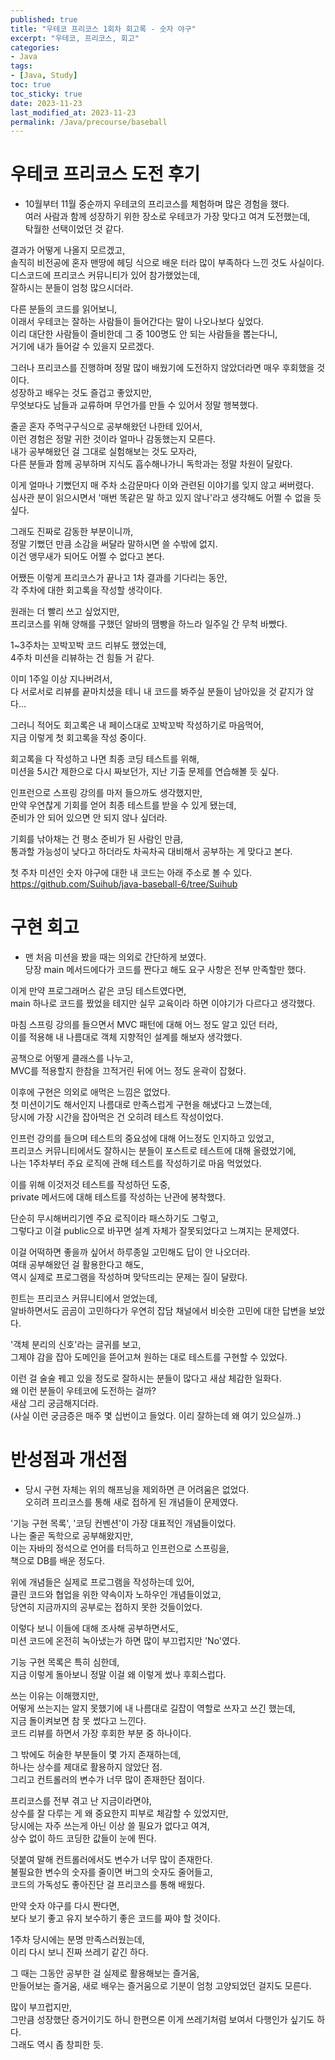 ```yaml
---
published: true
title: "우테코 프리코스 1회차 회고록 - 숫자 야구"
excerpt: "우테코, 프리코스, 회고"
categories:
- Java
tags:
- [Java, Study]
toc: true
toc_sticky: true
date: 2023-11-23
last_modified_at: 2023-11-23
permalink: /Java/precourse/baseball
---
```


# 우테코 프리코스 도전 후기
- 10월부터 11월 중순까지 우테코의 프리코스를 체험하며 많은 경험을 했다.<br>
여러 사람과 함께 성장하기 위한 장소로 우테코가 가장 맞다고 여겨 도전했는데,<br>
탁월한 선택이었던 것 같다.

결과가 어떻게 나올지 모르겠고,<br>
솔직히 비전공에 혼자 맨땅에 헤딩 식으로 배운 터라 많이 부족하다 느낀 것도 사실이다.<br>
디스코드에 프리코스 커뮤니티가 있어 참가했었는데,<br>
잘하시는 분들이 엄청 많으시더라.

다른 분들의 코드를 읽어보니, <br>
이래서 우테코는 잘하는 사람들이 들어간다는 말이 나오나보다 싶었다.<br>
이리 대단한 사람들이 즐비한데 그 중 100명도 안 되는 사람들을 뽑는다니,<br>
거기에 내가 들어갈 수 있을지 모르겠다.

그러나 프리코스를 진행하며 정말 많이 배웠기에 도전하지 않았더라면 매우 후회했을 것이다.<br>
성장하고 배우는 것도 즐겁고 좋았지만,<br>
무엇보다도 남들과 교류하며 무언가를 만들 수 있어서 정말 행복했다.

줄곧 혼자 주먹구구식으로 공부해왔던 나한테 있어서,<br>
이런 경험은 정말 귀한 것이라 얼마나 감동했는지 모른다.<br>
내가 공부해왔던 걸 그대로 실험해보는 것도 모자라,<br>
다른 분들과 함께 공부하며 지식도 흡수해나가니 독학과는 정말 차원이 달랐다.

이게 얼마나 기뻤던지 매 주차 소감문마다 이와 관련된 이야기를 잊지 않고 써버렸다.<br>
심사관 분이 읽으시면서 '매번 똑같은 말 하고 있지 않나'라고 생각해도 어쩔 수 없을 듯 싶다.

그래도 진짜로 감동한 부분이니까,<br>
정말 기뻤던 만큼 소감을 써달라 말하시면 쓸 수밖에 없지.<br>
이건 앵무새가 되어도 어쩔 수 없다고 본다.

어쨌든 이렇게 프리코스가 끝나고 1차 결과를 기다리는 동안,<br>
각 주차에 대한 회고록을 작성할 생각이다.

원래는 더 빨리 쓰고 싶었지만,<br>
프리코스를 위해 양해를 구했던 알바의 땜빵을 하느라 일주일 간 무척 바빴다.

1~3주차는 꼬박꼬박 코드 리뷰도 했었는데,<br>
4주차 미션을 리뷰하는 건 힘들 거 같다.

이미 1주일 이상 지나버려서,<br>
다 서로서로 리뷰를 끝마치셨을 테니 내 코드를 봐주실 분들이 남아있을 것 같지가 않다...

그러니 적어도 회고록은 내 페이스대로 꼬박꼬박 작성하기로 마음먹어,<br>
지금 이렇게 첫 회고록을 작성 중이다.

회고록을 다 작성하고 나면 최종 코딩 테스트를 위해,<br>
미션을 5시간 제한으로 다시 짜보던가, 지난 기출 문제를 연습해볼 듯 싶다.

인프런으로 스프링 강의를 마저 들으까도 생각했지만,<br>
만약 우연찮게 기회를 얻어 최종 테스트를 받을 수 있게 됐는데,<br>
준비가 안 되어 있으면 안 되지 않나 싶더라.

기회를 낚아채는 건 평소 준비가 된 사람인 만큼,<br>
통과할 가능성이 낮다고 하더라도 차곡차곡 대비해서 공부하는 게 맞다고 본다.

첫 주차 미션인 숫자 야구에 대한 내 코드는 아래 주소로 볼 수 있다.<br>
https://github.com/Suihub/java-baseball-6/tree/Suihub

# 구현 회고
- 맨 처음 미션을 봤을 때는 의외로 간단하게 보였다.<br>
당장 main 메서드에다가 코드를 짠다고 해도 요구 사항은 전부 만족할만 했다.

이게 만약 프로그래머스 같은 코딩 테스트였다면,<br>
main 하나로 코드를 짰었을 테지만 실무 교육이라 하면 이야기가 다르다고 생각했다.

마침 스프링 강의를 들으면서 MVC 패턴에 대해 어느 정도 알고 있던 터라,<br>
이를 적용해 내 나름대로 객체 지향적인 설계를 해보자 생각했다.

공책으로 어떻게 클래스를 나누고,<br>
MVC를 적용할지 한참을 끄적거린 뒤에 어느 정도 윤곽이 잡혔다.

이후에 구현은 의외로 애먹은 느낌은 없었다.<br>
첫 미션이기도 해서인지 나름대로 만족스럽게 구현을 해냈다고 느꼈는데,<br>
당시에 가장 시간을 잡아먹은 건 오히려 테스트 작성이었다.

인프런 강의를 들으며 테스트의 중요성에 대해 어느정도 인지하고 있었고,<br>
프리코스 커뮤니티에서도 잘하시는 분들이 포스트로 테스트에 대해 올렸었기에,<br>
나는 1주차부터 주요 로직에 관해 테스트를 작성하기로 마음 먹었었다.

이를 위해 이것저것 테스트를 작성하던 도중,<br>
private 메서드에 대해 테스트를 작성하는 난관에 봉착했다.

단순히 무시해버리기엔 주요 로직이라 패스하기도 그렇고,<br>
그렇다고 이걸 public으로 바꾸면 설계 자체가 잘못되었다고 느껴지는 문제였다.

이걸 어떡하면 좋을까 싶어서 하루종일 고민해도 답이 안 나오더라.<br>
여태 공부해왔던 걸 활용한다고 해도, <br>
역시 실제로 프로그램을 작성하며 맞닥뜨리는 문제는 질이 달랐다.

힌트는 프리코스 커뮤니티에서 얻었는데,<br>
알바하면서도 곰곰이 고민하다가 우연히 잡담 채널에서 비슷한 고민에 대한 답변을 보았다.

'객체 분리의 신호'라는 글귀를 보고,<br>
그제야 감을 잡아 도메인을 뜯어고쳐 원하는 대로 테스트를 구현할 수 있었다.

이런 걸 술술 꿰고 있을 정도로 잘하시는 분들이 많다고 새삼 체감한 일화다.<br>
왜 이런 분들이 우테코에 도전하는 걸까?<br>
새삼 그리 궁금해지더라.<br>
(사실 이런 궁금증은 매주 몇 십번이고 들었다. 이리 잘하는데 왜 여기 있으실까..)

# 반성점과 개선점
- 당시 구현 자체는 위의 해프닝을 제외하면 큰 어려움은 없었다.<br>
오히려 프리코스를 통해 새로 접하게 된 개념들이 문제였다.

'기능 구현 목록', '코딩 컨벤션'이 가장 대표적인 개념들이었다.<br>
나는 줄곧 독학으로 공부해왔지만,<br>
이는 자바의 정석으로 언어를 터득하고 인프런으로 스프링을,<br>
책으로 DB를 배운 정도다.

위에 개념들은 실제로 프로그램을 작성하는데 있어,<br>
클린 코드와 협업을 위한 약속이자 노하우인 개념들이었고,<br>
당연히 지금까지의 공부로는 접하지 못한 것들이었다.

이렇다 보니 이들에 대해 조사해 공부하면서도,<br>
미션 코드에 온전히 녹아냈는가 하면 많이 부끄럽지만 'No'였다.

기능 구현 목록은 특히 심한데,<br>
지금 이렇게 돌아보니 정말 이걸 왜 이렇게 썼나 후회스럽다.

쓰는 이유는 이해했지만,<br>
어떻게 쓰는지는 알지 못했기에 내 나름대로 길잡이 역할로 쓰자고 쓰긴 했는데,<br>
지금 돌이켜보면 참 못 썼다고 느낀다.<br>
코드 리뷰를 하면서 가장 후회한 부분 중 하나이다.

그 밖에도 허술한 부분들이 몇 가지 존재하는데,<br>
하나는 상수를 제대로 활용하지 않았단 점.<br>
그리고 컨트롤러의 변수가 너무 많이 존재한단 점이다.

프리코스를 전부 겪고 난 지금이라면야,<br>
상수를 잘 다루는 게 왜 중요한지 피부로 체감할 수 있었지만,<br>
당시에는 자주 쓰는게 아닌 이상 쓸 필요가 없다고 여겨,<br>
상수 없이 하드 코딩한 값들이 눈에 띈다.

덧붙여 말해 컨트롤러에서도 변수가 너무 많이 존재한다.<br>
불필요한 변수의 숫자를 줄이면 버그의 숫자도 줄어들고,<br>
코드의 가독성도 좋아진단 걸 프리코스를 통해 배웠다.

만약 숫자 야구를 다시 짠다면,<br>
보다 보기 좋고 유지 보수하기 좋은 코드를 짜야 할 것이다.

1주차 당시에는 분명 만족스러웠는데,<br>
이리 다시 보니 진짜 쓰레기 같긴 하다.

그 때는 그동안 공부한 걸 실제로 활용해보는 즐거움,<br>
만들어보는 즐거움, 새로 배우는 즐거움으로 기분이 엄청 고양되었던 걸지도 모른다.

많이 부끄럽지만,<br>
그만큼 성장했단 증거이기도 하니 한편으론 이게 쓰레기처럼 보여서 다행인가 싶기도 하다.<br>
그래도 역시 좀 창피한 듯.
